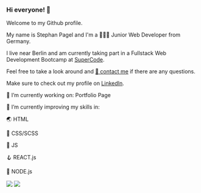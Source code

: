 ### Hi everyone! 👋

Welcome to my Github profile.

<p>My name is Stephan Pagel and I'm a 👨🏼‍💻 Junior Web Developer from Germany.</p>
<p>I live near Berlin and am currently taking part in a Fullstack Web Development Bootcamp at <a href='https://www.super-code.de/'>SuperCode<a/>.</p>
<p>Feel free to take a look around and <a href="mailto:s.pagel@posteo.de">📨 contact me</a> if there are any questions.</p>
<p>Make sure to check out my profile on <a href= 'https://www.linkedin.com/in/stephan-pagel/'>LinkedIn</a>.</p>

<p>🔭 I’m currently working on: Portfolio Page</p>
<p>🌱 I’m currently improving my skills in:</p> 
<p>🌏 HTML</p>
<p>🌈 CSS/SCSS</p> 
<p>🦏 JS</p>
<p>🪝 REACT.js</p>
<p>🥨 NODE.js</p>



<img align="center" src="https://github-readme-stats.vercel.app/api/?username=StephanPagel&show_icons=true&theme=tokyonight" />
<img align="center" src="https://github-readme-stats.vercel.app/api/top-langs?username=StephanPagel&show_icons=true&theme=tokyonight" />

<!--
**StephanPagel/StephanPagel** is a ✨ _special_ ✨ repository because its `README.md` (this file) appears on your GitHub profile.

Here are some ideas to get you started:

- 🔭 I’m currently working on ...
- 🌱 I’m currently learning ...
- 👯 I’m looking to collaborate on ...
- 🤔 I’m looking for help with ...
- 💬 Ask me about ...
- 📫 How to reach me: ...
- 😄 Pronouns: ...
- ⚡ Fun fact: ...
-->

